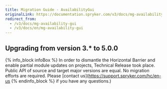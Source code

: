 ```yaml
---
title: Migration Guide - AvailabilityGui
originalLink: https://documentation.spryker.com/v3/docs/mg-availability-gui
redirect_from:
  - /v3/docs/mg-availability-gui
  - /v3/docs/en/mg-availability-gui
---
```


## Upgrading from version 3.* to 5.0.0

{% info_block infoBox %}
In order to dismantle the Horizontal Barrier and enable partial module updates on projects, Technical Release took place. Public API of source and target major versions are equal. No migration efforts are required. Please [contact us](https://support.spryker.com/hc/en-us
{% endinfo_block %} if you have any questions.)

